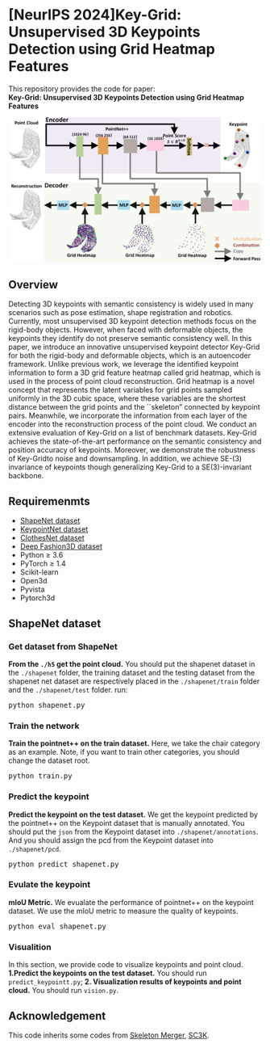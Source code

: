 # [NeurIPS 2024]Key-Grid: Unsupervised 3D Keypoints Detection using Grid Heatmap Features

This repository provides the  code for paper: <br>
**Key-Grid: Unsupervised 3D Keypoints Detection using Grid Heatmap Features**
<p align="center">
    <img src="./image/allmethod.png" width="1000"><br>
  
## Overview
Detecting 3D keypoints with semantic consistency is widely used in many scenarios such as pose estimation, shape registration and robotics.
Currently, most unsupervised 3D keypoint detection methods focus on the rigid-body objects. 
However, when faced with deformable objects, the keypoints they identify do not preserve semantic consistency well.
In this paper, we introduce an innovative unsupervised keypoint detector Key-Grid for both the rigid-body and deformable objects, which is an autoencoder framework. 
Unlike previous work, we leverage the identified keypoint information to form a 3D grid feature heatmap called grid heatmap, which is used in the process of point cloud reconstruction.
Grid heatmap is a novel concept that represents the latent variables for grid points sampled uniformly in the 3D cubic space, where these variables are the shortest distance between the grid points and the ``skeleton” connected by keypoint pairs.
Meanwhile, we incorporate the information from each layer of the encoder into the reconstruction process of the point cloud.
We conduct an extensive evaluation of Key-Grid on  a list of benchmark datasets. 
Key-Grid achieves the state-of-the-art performance on the semantic consistency and position accuracy of keypoints.
Moreover, we demonstrate the robustness of Key-Gridto noise and downsampling. 
In addition, we achieve SE-(3) invariance of keypoints though generalizing Key-Grid to a SE(3)-invariant backbone.
## Requiremenmts
* [ShapeNet dataset](https://github.com/qq456cvb/KeypointNet)
* [KeypointNet dataset](https://github.com/qq456cvb/KeypointNet)
* [ClothesNet dataset](https://sites.google.com/view/clothesnet/home)
* [Deep Fashion3D dataset](https://github.com/GAP-LAB-CUHK-SZ/deepFashion3D)
* Python ≥ 3.6
* PyTorch ≥ 1.4
* Scikit-learn
* Open3d
* Pyvista
* Pytorch3d
## ShapeNet dataset
### Get dataset from ShapeNet
**From the `./h5` get the point cloud.** You should put the shapenet dataset in the `./shapenet` folder, the training dataset and the testing dataset from the shapenet net dataset are respectively placed in the `./shapenet/train` folder and the `./shapenet/test` folder. run:
<pre>
python shapenet.py 
</pre>
### Train the network
**Train the pointnet++ on the train dataset.** Here, we take the chair category as an example. Note, if you want to train other categories, you should change the dataset root.
<pre>
python train.py 
</pre>
### Predict the keypoint
**Predict the keypoint on the test dataset.** We get the keypoint predicted by the pointnet++ on the Keypoint dataset that is manually annotated. You should put the `json` from the Keypoint dataset into `./shapenet/annotations`. And you should assign the pcd from the Keypoint dataset into `./shapenet/pcd`.
<pre>
python predict_shapenet.py  
</pre>
### Evulate the keypoint
**mIoU Metric.** We evualate the performance of pointnet++ on the keypoint dataset. We use the mIoU metric to measure the quality of keypoints.
<pre>
python eval_shapenet.py 
</pre>

### Visualition
In this section, we provide code to visualize keypoints and point cloud. **1.Predict the keypoints on the test dataset.** 
You should run  `predict_keypointt.py`; **2. Visualization results of keypoints and point cloud.** You should run  `vision.py`.
## Acknowledgement
This code inherits some codes from [Skeleton Merger](https://github.com/eliphatfs/SkeletonMerger), [SC3K](https://github.com/IIT-PAVIS/SC3K).
